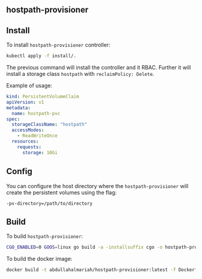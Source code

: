 ## hostpath-provisioner

## Install

To install `hostpath-provisioner` controller:

```bash
kubectl apply -f install/.
```

The previous command will install the controller and it RBAC. Further it will install a storage class `hostpath` with `reclaimPolicy: Delete`.

Example of usage:

```yaml
kind: PersistentVolumeClaim
apiVersion: v1
metadata:
  name: hostpath-pvc
spec:
  storageClassName: "hostpath"
  accessModes:
    - ReadWriteOnce
  resources:
    requests:
      storage: 10Gi
```

## Config

You can configure the host directory where the `hostpath-provisioner` will create the persistent volumes using the flag:

```
-pv-directory=/path/to/directory
```

## Build

To build `hostpath-provisioner`:

```bash
CGO_ENABLED=0 GOOS=linux go build -a -installsuffix cgo -o hostpath-provisioner  .
```

To build the docker image:

```bash
docker build -t abdullahalmariah/hostpath-provisioner:latest -f Dockerfile.scratch .
```

